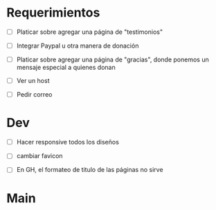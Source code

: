 
# Requerimientos

- [ ] Platicar sobre agregar una página de "testimonios"

- [ ] Integrar Paypal u otra manera de donación

- [ ] Platicar sobre agregar una página de "gracias", donde ponemos un mensaje especial a quienes donan

- [ ] Ver un host

- [ ] Pedir correo

# Dev

- [ ] Hacer responsive todos los diseños

- [ ] cambiar favicon

- [ ] En GH, el formateo de titulo de las páginas no sirve

# Main